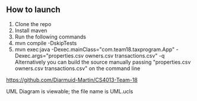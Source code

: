 ## How to launch
1) Clone the repo
2) Install maven
3) Run the following commands
4) mvn compile -DskipTests
5) mvn exec:java -Dexec.mainClass="com.team18.taxprogram.App" -Dexec.args="properties.csv owners.csv transactions.csv" -q
Alternatively you can build the source manually passing "properties.csv owners.csv transactions.csv" on the command line

https://github.com/Diarmuid-Martin/CS4013-Team-18

UML Diagram is viewable; the file name is
 UML.ucls
